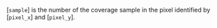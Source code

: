 [`sample`] is the number of the coverage sample in the pixel
identified by [`pixel_x`] and [`pixel_y`].